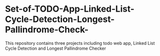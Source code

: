 # Set-of-TODO-App-Linked-List-Cycle-Detection-Longest-Pallindrome-Check-
This repository contains three projects including todo web app, Linked List Cycle Detection and Longest Pallindrome Checker
